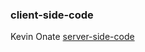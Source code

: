 ### client-side-code
Kevin Onate
[server-side-code](https://github.com/k-onate/CSCI39548-final-server)

